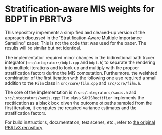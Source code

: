 Stratification-aware MIS weights for BDPT in PBRTv3
===================================================

This repository implements a simplified and cleaned-up version of the approach discussed in the
"Stratification-Aware Multiple Importance Sampling" paper. This is not the code that was used
for the paper. The results will be similar but not identical.

The implementation required minor changes in the bidirectional path tracer integrator
(`src/integrators/bdpt.cpp` and `bdpt.h`) to separate the rendering into multiple iterations
and to look-up and multiply with the propper stratification factors during the MIS computation.
Furthermore, the weighted combination of the first iteration with the following one also
required a small addition to the `Film` class in `src/core/film.cpp` and `src/core/film.h`.

The core of the implementation is in `src/integrators/samis.h` and `src/integrators/samis.cpp`:
The class `SAMISRectifier` implements the rectification as a black box: given the outcome of paths
sampled from the first iteration, it computes the required variance estimates and the stratification
factors.

For build instructions, documentation, test scenes, etc., refer to [the original PBRTv3 repository](https://github.com/mmp/pbrt-v3/)
